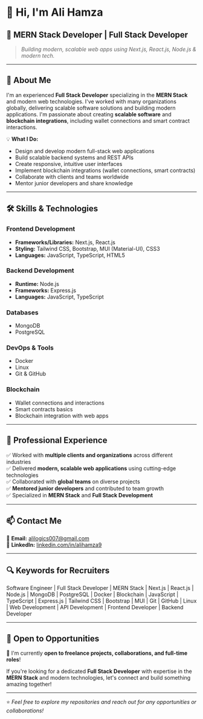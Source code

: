 # 👋 Hi, I'm **Ali Hamza**

## 💼 MERN Stack Developer | Full Stack Developer

> *Building modern, scalable web apps using Next.js, React.js, Node.js & modern tech.*

---

## 🚀 About Me

I'm an experienced **Full Stack Developer** specializing in the **MERN Stack** and modern web technologies. I've worked with many organizations globally, delivering scalable software solutions and building modern applications. I'm passionate about creating **scalable software** and **blockchain integrations**, including wallet connections and smart contract interactions.

💡 **What I Do:**
- Design and develop modern full-stack web applications
- Build scalable backend systems and REST APIs
- Create responsive, intuitive user interfaces
- Implement blockchain integrations (wallet connections, smart contracts)
- Collaborate with clients and teams worldwide
- Mentor junior developers and share knowledge

---

## 🛠️ **Skills & Technologies**

### **Frontend Development**
- **Frameworks/Libraries:** Next.js, React.js
- **Styling:** Tailwind CSS, Bootstrap, MUI (Material-UI), CSS3
- **Languages:** JavaScript, TypeScript, HTML5

### **Backend Development**
- **Runtime:** Node.js
- **Frameworks:** Express.js
- **Languages:** JavaScript, TypeScript

### **Databases**
- MongoDB
- PostgreSQL

### **DevOps & Tools**
- Docker
- Linux
- Git & GitHub

### **Blockchain**
- Wallet connections and interactions
- Smart contracts basics
- Blockchain integration with web apps

---

## 💼 **Professional Experience**

✅ Worked with **multiple clients and organizations** across different industries  
✅ Delivered **modern, scalable web applications** using cutting-edge technologies  
✅ Collaborated with **global teams** on diverse projects  
✅ **Mentored junior developers** and contributed to team growth  
✅ Specialized in **MERN Stack** and **Full Stack Development**

---

## 📫 **Contact Me**

📧 **Email:** alilogics007@gmail.com  
💼 **LinkedIn:** [linkedin.com/in/alihamza9](https://linkedin.com/in/alihamza9)

---

## 🔍 **Keywords for Recruiters**

Software Engineer | Full Stack Developer | MERN Stack | Next.js | React.js | Node.js | MongoDB | PostgreSQL | Docker | Blockchain | JavaScript | TypeScript | Express.js | Tailwind CSS | Bootstrap | MUI | Git | GitHub | Linux | Web Development | API Development | Frontend Developer | Backend Developer

---

## 🤝 **Open to Opportunities**

🚀 I'm currently **open to freelance projects, collaborations, and full-time roles**!

If you're looking for a dedicated **Full Stack Developer** with expertise in the **MERN Stack** and modern technologies, let's connect and build something amazing together!

---

⭐ *Feel free to explore my repositories and reach out for any opportunities or collaborations!*
